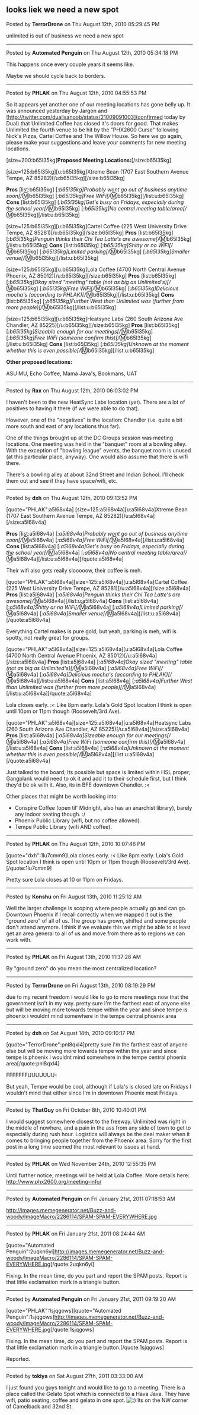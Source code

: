 ## looks liek we need a new spot
Posted by **TerrorDrone** on Thu August 12th, 2010 05:29:45 PM

unlimited is out of business we need a new spot

--------------------------------------------------------------------------------

Posted by **Automated Penguin** on Thu August 12th, 2010 05:34:18 PM

This happens once every couple years it seems like.

Maybe we should cycle back to borders.

--------------------------------------------------------------------------------

Posted by **PHLAK** on Thu August 12th, 2010 04:55:53 PM

So it appears yet another one of our meeting locations has gone belly up.  It was announced yesterday by Jargon and [http://twitter.com/dualisanoob/status/21009091003](confirmed today by Dual) that Unlimited Coffee  has closed it's doors for good.  That makes Unlimited the fourth venue to be hit by the "PHX2600 Curse" following Nick's Pizza, Cartel Coffee and The Willow House.  So here we go again, please make your suggestions and leave your comments for new meeting locations.

[size=200:b65l35kg]**Proposed Meeting Locations:**[/size:b65l35kg]

[size=125:b65l35kg][u:b65l35kg]Xtreme Bean (1707 East Southern Avenue Tempe, AZ 85282)[/u:b65l35kg][/size:b65l35kg]

**Pros**
[list:b65l35kg]
[*:b65l35kg]Probably wont go out of business anytime soon[/*:m:b65l35kg]
[*:b65l35kg]Free WiFi[/*:m:b65l35kg][/list:u:b65l35kg]
**Cons**
[list:b65l35kg]
[*:b65l35kg]Get's busy on Fridays, especially during the school year[/*:m:b65l35kg]
[*:b65l35kg]No central meeting table/area[/*:m:b65l35kg][/list:u:b65l35kg]


[size=125:b65l35kg][u:b65l35kg]Cartel Coffee (225 West University Drive Tempe, AZ 85281)[/u:b65l35kg][/size:b65l35kg]
**Pros**
[list:b65l35kg]
[*:b65l35kg]Penguin thinks their Chi Tea Latte's are awesome[/*:m:b65l35kg][/list:u:b65l35kg]
**Cons**
[list:b65l35kg]
[*:b65l35kg]Shitty or no WiFi[/*:m:b65l35kg]
[*:b65l35kg]Limited parking[/*:m:b65l35kg]
[*:b65l35kg]Smaller venue[/*:m:b65l35kg][/list:u:b65l35kg]


[size=125:b65l35kg][u:b65l35kg]Lola Coffee (4700 North Central Avenue Phoenix, AZ 85012)[/u:b65l35kg][/size:b65l35kg]
**Pros**
[list:b65l35kg]
[*:b65l35kg]Okay sized "meeting" table (not as big as Unlimited's)[/*:m:b65l35kg]
[*:b65l35kg]Free WiFi[/*:m:b65l35kg]
[*:b65l35kg]Delicious mocha's (according to PHLAK)[/*:m:b65l35kg][/list:u:b65l35kg]
**Cons**
[list:b65l35kg]
[*:b65l35kg]Further West than Unlimited was (further from more people)[/*:m:b65l35kg][/list:u:b65l35kg]


[size=125:b65l35kg][u:b65l35kg]Heatsync Labs (260 South Arizona Ave Chandler, AZ 85225)[/u:b65l35kg][/size:b65l35kg]
**Pros**
[list:b65l35kg]
[*:b65l35kg]Sizeable enough for our meetings[/*:m:b65l35kg]
[*:b65l35kg]Free WiFi (someone confirm this)[/*:m:b65l35kg][/list:u:b65l35kg]
**Cons**
[list:b65l35kg]
[*:b65l35kg]Unknown at the moment whether this is even possible[/*:m:b65l35kg][/list:u:b65l35kg]

**Other proposed locations:**

ASU MU, Echo Coffee, Mama Java's, Bookmans, UAT

--------------------------------------------------------------------------------

Posted by **Rax** on Thu August 12th, 2010 06:03:02 PM

I haven't been to the new HeatSync Labs location (yet). There are a lot of positives to having it there (if we were able to do that).

However, one of the "negatives" is the location: Chandler (i.e. quite a bit more south and east of any locations thus far).


One of the things brought up at the DC Groups session was meeting locations. One meeting was held in the "banquet" room at a bowling alley. With the exception of "bowling league" events, the banquet room is unused (at this particular place, anyway). One would also assume that there is  wifi there.

There's a bowling alley at about 32nd Street and Indian School. I'll check them out and see if they have space/wifi, etc.

--------------------------------------------------------------------------------

Posted by **dxh** on Thu August 12th, 2010 09:13:52 PM

[quote="PHLAK":a5l68v4a]
[size=125:a5l68v4a][u:a5l68v4a]Xtreme Bean (1707 East Southern Avenue Tempe, AZ 85282)[/u:a5l68v4a][/size:a5l68v4a]

**Pros**
[list:a5l68v4a]
[*:a5l68v4a]Probably wont go out of business anytime soon[/*:m:a5l68v4a]
[*:a5l68v4a]Free WiFi[/*:m:a5l68v4a][/list:u:a5l68v4a]
**Cons**
[list:a5l68v4a]
[*:a5l68v4a]Get's busy on Fridays, especially during the school year[/*:m:a5l68v4a]
[*:a5l68v4a]No central meeting table/area[/*:m:a5l68v4a][/list:u:a5l68v4a][/quote:a5l68v4a]

Their wifi also gets really slooooow, their coffee is meh.

[quote="PHLAK":a5l68v4a][size=125:a5l68v4a][u:a5l68v4a]Cartel Coffee (225 West University Drive Tempe, AZ 85281)[/u:a5l68v4a][/size:a5l68v4a]
**Pros**
[list:a5l68v4a]
[*:a5l68v4a]Penguin thinks their Chi Tea Latte's are awesome[/*:m:a5l68v4a][/list:u:a5l68v4a]
**Cons**
[list:a5l68v4a]
[*:a5l68v4a]Shitty or no WiFi[/*:m:a5l68v4a]
[*:a5l68v4a]Limited parking[/*:m:a5l68v4a]
[*:a5l68v4a]Smaller venue[/*:m:a5l68v4a][/list:u:a5l68v4a][/quote:a5l68v4a]

Everything Cartel makes is pure gold, but yeah, parking is meh, wifi is spotty, not really great for groups.

[quote="PHLAK":a5l68v4a][size=125:a5l68v4a][u:a5l68v4a]Lola Coffee (4700 North Central Avenue Phoenix, AZ 85012)[/u:a5l68v4a][/size:a5l68v4a]
**Pros**
[list:a5l68v4a]
[*:a5l68v4a]Okay sized "meeting" table (not as big as Unlimited's)[/*:m:a5l68v4a]
[*:a5l68v4a]Free WiFi[/*:m:a5l68v4a]
[*:a5l68v4a]Delicious mocha's (according to PHLAK)[/*:m:a5l68v4a][/list:u:a5l68v4a]
**Cons**
[list:a5l68v4a]
[*:a5l68v4a]Further West than Unlimited was (further from more people)[/*:m:a5l68v4a][/list:u:a5l68v4a][/quote:a5l68v4a]

Lola closes early. :<  Like 8pm early.  Lola's Gold Spot location I think is open until 10pm or 11pm though (Roosevelt/3rd Ave).

[quote="PHLAK":a5l68v4a][size=125:a5l68v4a][u:a5l68v4a]Heatsync Labs (260 South Arizona Ave Chandler, AZ 85225)[/u:a5l68v4a][/size:a5l68v4a]
**Pros**
[list:a5l68v4a]
[*:a5l68v4a]Sizeable enough for our meetings[/*:m:a5l68v4a]
[*:a5l68v4a]Free WiFi (someone confirm this)[/*:m:a5l68v4a][/list:u:a5l68v4a]
**Cons**
[list:a5l68v4a]
[*:a5l68v4a]Unknown at the moment whether this is even possible[/*:m:a5l68v4a][/list:u:a5l68v4a][/quote:a5l68v4a]

Just talked to the board; Its possible but space is limited within HSL proper; Gangplank would need to ok it and add it to their schedule first, but I think they'd be ok with it.  Also, its in BFE downtown Chandler. :<

Other places that might be worth looking into:

* Conspire Coffee (open til' Midnight, also has an anarchist library), barely any indoor seating though. :/
* Phoenix Public Library (wifi, but no coffee allowed).
* Tempe Public Library (wifi AND coffee).

--------------------------------------------------------------------------------

Posted by **PHLAK** on Thu August 12th, 2010 10:07:46 PM

[quote="dxh":1lu7cmm9]Lola closes early. :<  Like 8pm early.  Lola's Gold Spot location I think is open until 10pm or 11pm though (Roosevelt/3rd Ave).[/quote:1lu7cmm9]

Pretty sure Lola closes at 10 or 11pm on Fridays.

--------------------------------------------------------------------------------

Posted by **Konshu** on Fri August 13th, 2010 11:25:12 AM

Well the larger challenge is scoping where people actually go and can go. Downtown Phoenix if I recall correctly when we mapped it out is the "ground zero" of all of us. The group has grown, shifted and some people don't attend anymore. I think if we evaluate this we might be able to at least get an area general to all of us and move from there as to regions we can work with.

--------------------------------------------------------------------------------

Posted by **PHLAK** on Fri August 13th, 2010 11:37:28 AM

By "ground zero" do you mean the most centralized location?

--------------------------------------------------------------------------------

Posted by **TerrorDrone** on Fri August 13th, 2010 08:19:29 PM

due to my recent freedom i would like to go to more meetings now that the government isn't in my way. pretty sure i'm the farthest east of anyone else but will be moving more towards tempe within the year and since tempe is phoenix i wouldnt mind somewhere in the tempe central phoenix area

--------------------------------------------------------------------------------

Posted by **dxh** on Sat August 14th, 2010 09:10:17 PM

[quote="TerrorDrone":pnl8qxl4]pretty sure i'm the farthest east of anyone else but will be moving more towards tempe within the year and since tempe is phoenix i wouldnt mind somewhere in the tempe central phoenix area[/quote:pnl8qxl4]

FFFFFFFUUUUUUU-

But yeah, Tempe would be cool, although if Lola's is closed late on Fridays I wouldn't mind that either since I'm in downtown Phoenix most Fridays.

--------------------------------------------------------------------------------

Posted by **ThatGuy** on Fri October 8th, 2010 10:40:01 PM

I would suggest somewhere closest to the freeway. Unlimited was right in the middle of nowhere, and a pain in the ass from any side of town to get to especially during rush hour. Logistics will always be the deal maker when it comes to bringing people together from the Phoenix area. Sorry for the first post in a long time seemed the most relevant to issues at hand.

--------------------------------------------------------------------------------

Posted by **PHLAK** on Wed November 24th, 2010 12:55:35 PM

Until further notice, meetings will be held at Lola Coffee.  More details here: <http://www.phx2600.org/meeting-info/>

--------------------------------------------------------------------------------

Posted by **Automated Penguin** on Fri January 21st, 2011 07:18:53 AM

<http://images.memegenerator.net/Buzz-and-woody/ImageMacro/2286114/SPAM-SPAM-EVERYWHERE.jpg>

--------------------------------------------------------------------------------

Posted by **PHLAK** on Fri January 21st, 2011 08:24:44 AM

[quote="Automated Penguin":2uqkn6yi]<http://images.memegenerator.net/Buzz-and-woody/ImageMacro/2286114/SPAM-SPAM-EVERYWHERE.jpg>[/quote:2uqkn6yi]

Fixing.  In the mean time, do you part and report the SPAM posts. Report is that little exclamation mark in a triangle button.

--------------------------------------------------------------------------------

Posted by **Automated Penguin** on Fri January 21st, 2011 09:19:20 AM

[quote="PHLAK":1sjqgows][quote="Automated Penguin":1sjqgows]<http://images.memegenerator.net/Buzz-and-woody/ImageMacro/2286114/SPAM-SPAM-EVERYWHERE.jpg>[/quote:1sjqgows]

Fixing.  In the mean time, do you part and report the SPAM posts. Report is that little exclamation mark in a triangle button.[/quote:1sjqgows]

Reported.

--------------------------------------------------------------------------------

Posted by **tokiya** on Sat August 27th, 2011 03:33:00 AM

I just found you guys tonight and would like to go to a meeting.  There is a place called the Gelato Spot which is connected to a Hava Java.  They have wifi, patio seating, coffee and gelato in one spot.  <!-- s:) --><img src="{SMILIES_PATH}/icon_e_smile.gif" alt=":)" title="Smile" /><!-- s:) -->  Its on the NW corner of Camelback and 32nd St.
